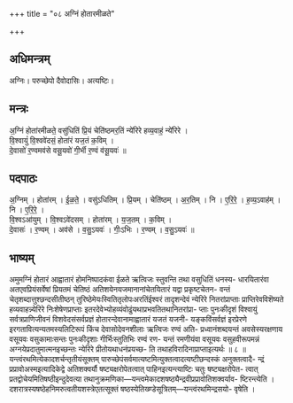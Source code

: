 +++
title = "०८ अग्निं होतारमीळते"

+++
## अधिमन्त्रम्
अग्निः। परुच्छेपो दैवोदासिः। अत्यष्टिः।

## मन्त्रः
अ॒ग्निं होता॑रमीळते॒ वसु॑धितिं प्रि॒यं चेति॑ष्ठमर॒तिं न्ये॑रिरे हव्य॒वाहं॒ न्ये॑रिरे ।  
वि॒श्वायुं॑ वि॒श्ववे॑दसं॒ होता॑रं यज॒तं क॒विम् ।  
दे॒वासो॑ र॒ण्वमव॑से वसू॒यवो॑ गी॒र्भी र॒ण्वं व॑सू॒यवः॑ ॥

## पदपाठः
अ॒ग्निम् । होता॑रम् । ई॒ळ॒ते॒ । वसु॑ऽधितिम् । प्रि॒यम् । चेति॑ष्ठम् । अ॒र॒तिम् । नि । ए॒रि॒रे॒ । ह॒व्य॒ऽवाह॑म् । नि । ए॒रि॒रे॒ ।  
वि॒श्वऽआ॑युम् । वि॒श्वऽवे॑दसम् । होता॑रम् । य॒ज॒तम् । क॒विम् ।  
दे॒वासः॑ । र॒ण्वम् । अव॑से । व॒सु॒ऽयवः॑ । गीः॒ऽभिः । र॒ण्वम् । व॒सु॒ऽयवः॑ ॥

## भाष्यम्
अमुमग्निं होतारं आह्वातारं होमनिष्पादकंवा ईळते ऋत्विजः स्तुवन्ति तथा वसुधितिं धनस्य- धारयितारंवा अतएवप्रियंसर्वेषां प्रियतमं चेतिष्ठं अतिशयेनयजमानानांचेतयितारं यद्वा प्रकृष्टचेतन- वन्तं चेतृशब्दात्तुश्छन्दसीतीष्ठन् तुरिष्ठेमेयःस्वितितृलोपःअरतिंईश्वरं तादृशन्देवं न्येरिरे नितरांप्राप्ताः प्राप्तिरेवविशॆष्यते हव्यवाहन्न्येरिरे निःशेषेणप्राप्ताः इतरदेवेभ्योहव्यंवोढुंयथाप्रभवतितथानितरांप्रा- प्ताः पुनःकीदृशं विश्वायुं सर्वत्रप्राणिजीवनं विशवेदसंसर्वप्रज्ञं होतारन्देवानामाह्वातारं यजतं यजनी- यङ्कविंसर्वज्ञं इरप्रेरणे इरगतावित्यन्यतमस्यलिटिरूपं किंच देवासोदेवनशीलाः ऋत्विजः रण्वं अति- प्रध्वानंशब्दयन्तं अवसेस्यरक्षणाय वसूयवः वसुकामाःसन्तः पुनःकीदृशाः गीर्भिःस्तुतिभिः रण्वं रण- यन्तं रमणीयंवा वसूयवः वसुहवीरूपमन्नं अग्नयेप्रदातुमात्मनइच्छन्तः न्येरिरे प्रीतोयथाधनंप्रयच्छ- ति तथाहविरादिनाप्राप्ताइत्यर्थः ॥ ८ ॥यन्त्वंरथमित्येकादशर्चन्तृतीयंसूक्तम् पारुच्छेपंसर्वमात्यष्टमित्युक्तत्वादत्यष्टीछन्दस्कं अनुक्तत्वादै- न्द्रं प्रप्रावोअस्मइत्यादिकेद्वे अतिशक्वर्यौ षष्ट्यक्षरोपेतत्वात् पाहिनइत्यन्त्याष्टिः चतुः षष्ट्यक्षरोपेत- त्वात् प्रतद्वोचेयमितिषष्ठीइन्दुदेवत्या तथानुक्रमणिका—यन्त्वमेकादशषष्ठ्यैन्द्रवीप्रप्रावोतिशक्वर्याव- ष्टिरन्त्येति । दशरात्रस्यषष्ठेहनिमरुत्वतीयशस्त्रेएतत्सूक्तं षष्ठस्येतिख्ण्डेसूत्रितम्—यन्त्वंरथमिन्द्रसयो- वृषेति ।